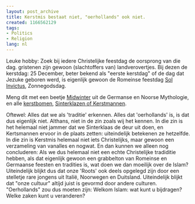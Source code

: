 ```yaml
---
layout: post_archive
title: Kerstmis bestaat niet, "oerhollands" ook niet.
created: 1166562129
tags:
- Politics
- Religion
lang: nl
---
```

Leuke hobby: Zoek bij iedere Christelijke feestdag de oorsprong van die dag. gristenen zijn gewoon (slachtoffers van) landverovertjes. Bij dezen de kerstdag: 25 December, beter bekend als "eerste kerstdag" of de dag dat Jezuke geboren werd, is eigenlijk gewoon de Romeinse feestdag [Sol Invictus](http://nl.wikipedia.org/wiki/Sol_Invictus), Zonnegodsdag.

Meng dit met een beetje [Midwinter](http://nl.wikipedia.org/wiki/Joelfeest) uit de Germanse en Noorse Mythologie, en alle [kerstbomen](http://www.vanharte.nl/kal-kerst_aankleding_kerstboom.htm), [Sinterklazen of Kerstmannen](Sinterklazen).

Oftewel: Alles dat we als 'traditie' erkennen. Alles dat 'oerhollands' is, is dat dus eigenlijk niet. Althans, niet in de zin zoals wij het kennen. In die zin is het helemaal niet jammer dat we Sinterklaas de deur uit doen, en Kertsmannen ervoor in de plaats zetten: uiteindelijk betekenen ze hetzelfde. In die zin is Kerstmis helemaal niet iets Christelijks, maar gewoon een verzameling van vanalles en nogwat. En dan kunnen we alleen nog concluderen: Als we dus helemaal niet een echte Christelijke tradiditie hebben, als dat eigenlijk gewoon een grabbelton van Romeinse en Germaanse feesten en tradities is, wat doen we dan moeilijk over de Islam?Uiteindelijk blijkt dus dat onze 'Roots' ook deels opgelegd zijn door een stelletje rare jongens uit Italië, Noorwegen en Duitsland. Uiteindelijk blijkt dat "onze cultuur" altíjd juist is gevormd door andere culturen. "Oerhollands" zou dus moeten zijn: Welkom Islam: wat kunt u bijdragen? Welke zaken kunt u veranderen?
